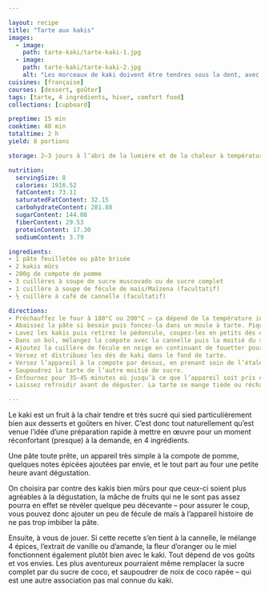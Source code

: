 ```yaml
---

layout: recipe
title: "Tarte aux kakis"
images:
  - image:
    path: tarte-kaki/tarte-kaki-1.jpg
  - image:
    path: tarte-kaki/tarte-kaki-2.jpg
    alt: "Les morceaux de kaki doivent être tendres sous la dent, avec un belle caramélisation bien aidée par la compote de pomme. Si le kaki n'est pas assez mûr, la tarte pourrait être décevante à la mâche."
cuisines: [française]
courses: [dessert, goûter]
tags: [tarte, 4 ingrédients, hiver, comfort food]
collections: [cupboard]

preptime: 15 min
cooktime: 40 min
totaltime: 2 h
yield: 8 portions

storage: 2–3 jours à l’abri de la lumière et de la chaleur à température ambiante.

nutrition:
  servingSize: 8
  calories: 1916.52
  fatContent: 73.11
  saturatedFatContent: 32.15
  carbohydrateContent: 281.88
  sugarContent: 144.08
  fiberContent: 29.53
  proteinContent: 17.30
  sodiumContent: 3.79

ingredients:
- 1 pâte feuilletée ou pâte brisée
- 2 kakis mûrs
- 200g de compote de pomme
- 3 cuillères à soupe de sucre muscovado ou de sucre complet
- 1 cuillère à soupe de fécule de maïs/Maïzena (facultatif) 
- ½ cuillère à café de cannelle (facultatif)

directions:
- Préchauffez le four à 180°C ou 200°C – ça dépend de la température indiquée sur le paquet de votre pâte industrielle.
- Abaissez la pâte si besoin puis foncez-la dans un moule à tarte. Piquez-la puis réservez-la au frigo.
- Lavez les kakis puis retirez le pédoncule, coupez-les en petits dés et réservez.
- Dans un bol, mélangez la compote avec la cannelle puis la moitié du sucre.
- Ajoutez la cuillère de fécule en neige en continuant de fouetter pour bien l’incorporer et obtenir un appareil sans grumeau. 
- Versez et distribuez les dés de kaki dans le fond de tarte.
- Versez l’appareil à la compote par dessus, en prenant soin de l’étaler, et mélangez bien une dernière fois pour recouvrir le fond de tarte sans laisser de trou dans la garniture.
- Saupoudrez la tarte de l’autre moitié de sucre.
- Enfournez pour 35–45 minutes où jusqu’à ce que l’appareil soit pris et caramélisé, et la pâte bien cuite. 
- Laissez refroidir avant de déguster. La tarte se mange tiède ou réchauffée. 

---
```


Le kaki est un fruit à la chair tendre et très sucré qui sied particulièrement bien aux desserts et goûters en hiver. C’est donc tout naturellement qu’est venue l’idée d’une préparation rapide à mettre en œuvre pour un moment réconfortant (presque) à la demande, en 4 ingrédients.

Une pâte toute prête, un appareil très simple à la compote de pomme, quelques notes épicées ajoutées par envie, et le tout part au four une petite heure avant dégustation. 

On choisira par contre des kakis bien mûrs pour que ceux-ci soient plus agréables à la dégustation, la mâche de fruits qui ne le sont pas assez pourra en effet se révéler quelque peu décevante – pour assurer le coup, vous pouvez donc ajouter un peu de fécule de maïs à l’appareil histoire de ne pas trop imbiber la pâte.

Ensuite, à vous de jouer. Si cette recette s’en tient à la cannelle, le mélange 4 épices, l’extrait de vanille ou d’amande, la fleur d’oranger ou le miel fonctionnent également plutôt bien avec le kaki. Tout dépend de vos goûts et vos envies. Les plus aventureux pourraient même remplacer la sucre complet par du sucre de coco, et saupoudrer de noix de coco rapée – qui est une autre association pas mal connue du kaki.